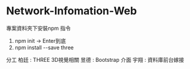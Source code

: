 # Network-Infomation-Web

專案資料夾下安裝npm 指令
1. npm init -> Enter到底
2. npm install --save three

分工
柏廷 : THREE 3D視覺相關
昱德 : Bootstrap 介面
宇翔 : 資料庫前台嫁接
